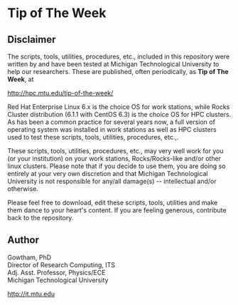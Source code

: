 Tip of The Week     
===   

Disclaimer     
----------    

The scripts, tools, utilities, procedures, etc., included in this repository were written by and have been tested at Michigan Technological University to help our researchers. These are published, often periodically, as **Tip of The Week**, at   

  http://hpc.mtu.edu/tip-of-the-week/    

Red Hat Enterprise Linux 6.x is the choice OS for work stations, while Rocks Cluster distribution (6.1.1 with CentOS 6.3) is the choice OS for HPC clusters. As has been a common practice for several years now, a full version of operating system was installed in work stations as well as HPC clusters used to test these scripts, tools, utilities, procedures, etc.,.  

These scripts, tools, utilities, procedures, etc., may very well work for you (or your institution) on your work stations, Rocks/Rocks-like and/or other linux clusters. Please note that if you decide to use them, you are doing so entirely at your very own discretion and that Michigan Technological University is not responsible for any/all damage(s) -- intellectual and/or otherwise.      

Please feel free to download, edit these scripts, tools, utilities and make them dance to your heart's content. If you are feeling generous, contribute back to the repository.     



Author
----------    

Gowtham, PhD    
Director of Research Computing, ITS      
Adj. Asst. Professor, Physics/ECE     
Michigan Technological University    

http://it.mtu.edu   

